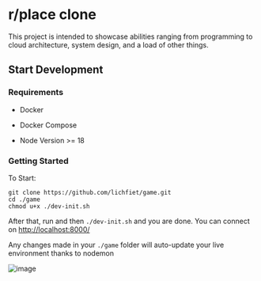 
# r/place clone
This project is intended to showcase abilities ranging from programming to cloud architecture, system design, and a load of other things.
## Start Development

### Requirements

- Docker

- Docker Compose

- Node Version >= 18


### Getting Started

To Start:

```
git clone https://github.com/lichfiet/game.git
cd ./game
chmod u+x ./dev-init.sh
```

After that, run and then `./dev-init.sh` and you are done. You can connect on [http://localhost:8000/](http://localhost:8000/)

  

Any changes made in your `./game` folder will auto-update your live environment thanks to nodemon

![image](https://media.discordapp.net/attachments/219268654745780225/1209237092371267604/Untitled_Artwork.png?ex=65e630cd&is=65d3bbcd&hm=535ec33656e29681b73d55a3ba9f8e651f3f12da06fd422f0bd2d3250bf0c5b8&=&format=webp&quality=lossless&width=855&height=597)
